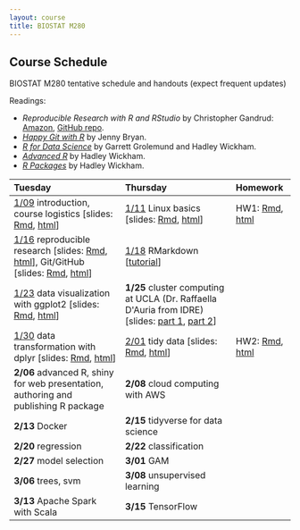 ```yaml
---
layout: course
title: BIOSTAT M280
---
```


## Course Schedule

BIOSTAT M280 tentative schedule and handouts (expect frequent updates)

Readings:  
* _Reproducible Research with R and RStudio_ by Christopher Gandrud: [Amazon](https://www.amazon.com/Reproducible-Research-Studio-Second-Chapman/dp/1498715370/ref=dp_ob_title_bk), [GitHub repo](https://github.com/christophergandrud/Rep-Res-Book).  
* [_Happy Git with R_](http://happygitwithr.com) by Jenny Bryan.  
* [_R for Data Science_](http://r4ds.had.co.nz) by Garrett Grolemund and Hadley Wickham.  
* [_Advanced R_](http://adv-r.had.co.nz) by Hadley Wickham.  
* [_R Packages_](http://r-pkgs.had.co.nz) by Hadley Wickham.



| Tuesday | Thursday | Homework |
|:-----------|:------------|:------------|
| [1/09](http://hua-zhou.github.io/teaching/biostatm280-2018winter/biostatm280winter2018/2018/01/09/first-day.html) introduction, course logistics \[slides: [Rmd](http://raw.githubusercontent.com/Hua-Zhou/Hua-Zhou.github.io/master/teaching/biostatm280-2018winter/slides/01-intro/intro.Rmd), [html](./slides/01-intro/intro.html)\] | [1/11](http://hua-zhou.github.io/teaching/biostatm280-2018winter/biostatm280winter2018/2018/01/11/week1-day2.html) Linux basics \[slides: [Rmd](http://raw.githubusercontent.com/Hua-Zhou/Hua-Zhou.github.io/master/teaching/biostatm280-2018winter/slides/02-linux/linux.Rmd), [html](./slides/02-linux/linux.html)\] | HW1: [Rmd](http://raw.githubusercontent.com/Hua-Zhou/Hua-Zhou.github.io/master/teaching/biostatm280-2018winter/hw/hw1/hw1.Rmd), [html](./hw/hw1/hw1.html) |  
| [1/16](http://hua-zhou.github.io/teaching/biostatm280-2018winter/biostatm280winter2018/2018/01/16/week2-day1.html) reproducible research \[slides: [Rmd](https://raw.githubusercontent.com/Hua-Zhou/Hua-Zhou.github.io/master/teaching/biostatm280-2018winter/slides/03-repres/repres.Rmd), [html](./slides/03-repres/repres.html)\], Git/GitHub \[slides: [Rmd](http://raw.githubusercontent.com/Hua-Zhou/Hua-Zhou.github.io/master/teaching/biostatm280-2018winter/slides/04-git/git.Rmd), [html](./slides/04-git/git.html)\] | [1/18](http://hua-zhou.github.io/teaching/biostatm280-2018winter/biostatm280winter2018/2018/01/18/week2-day2.html) RMarkdown \[[tutorial](http://rmarkdown.rstudio.com/lesson-1.html)\] |
| [1/23](http://hua-zhou.github.io/teaching/biostatm280-2018winter/biostatm280winter2018/2018/01/23/week3-day1.html) data visualization with ggplot2 \[slides: [Rmd](http://raw.githubusercontent.com/Hua-Zhou/Hua-Zhou.github.io/master/teaching/biostatm280-2018winter/slides/06-ggplot2/ggplot2.Rmd), [html](./slides/06-ggplot2/ggplot2.html)\] | **1/25** cluster computing at UCLA (Dr. Raffaella D'Auria from IDRE) \[slides: [part 1](https://ucla.box.com/s/aky4dflcbtx7ioay0yv5dp0c9y512awa), [part 2](https://ucla.box.com/s/gvge8jtvl7d2dpprjwovqi4rwy1knvq4)\] |
| [1/30](http://hua-zhou.github.io/teaching/biostatm280-2018winter/biostatm280winter2018/2018/01/30/week4-day1.html) data transformation with dplyr \[slides: [Rmd](http://raw.githubusercontent.com/Hua-Zhou/Hua-Zhou.github.io/master/teaching/biostatm280-2018winter/slides/07-dplyr/dplyr.Rmd), [html](./slides/07-dplyr/dplyr.html)\] | [2/01](http://hua-zhou.github.io/teaching/biostatm280-2018winter/biostatm280winter2018/2018/02/01/week4-day2.html) tidy data \[slides: [Rmd](http://raw.githubusercontent.com/Hua-Zhou/Hua-Zhou.github.io/master/teaching/biostatm280-2018winter/slides/08-tidy/tidy.Rmd), [html](./slides/08-tidy/tidy.html)\]  | HW2: [Rmd](http://raw.githubusercontent.com/Hua-Zhou/Hua-Zhou.github.io/master/teaching/biostatm280-2018winter/hw/hw2/hw2.Rmd), [html](./hw/hw2/hw2.html) |
| **2/06** advanced R, shiny for web presentation, authoring and publishing R package | **2/08** cloud computing with AWS |
| **2/13** Docker | **2/15** tidyverse for data science |
| **2/20** regression | **2/22** classification |
| **2/27** model selection | **3/01** GAM |
| **3/06** trees, svm | **3/08** unsupervised learning |
| **3/13** Apache Spark with Scala | **3/15** TensorFlow |
